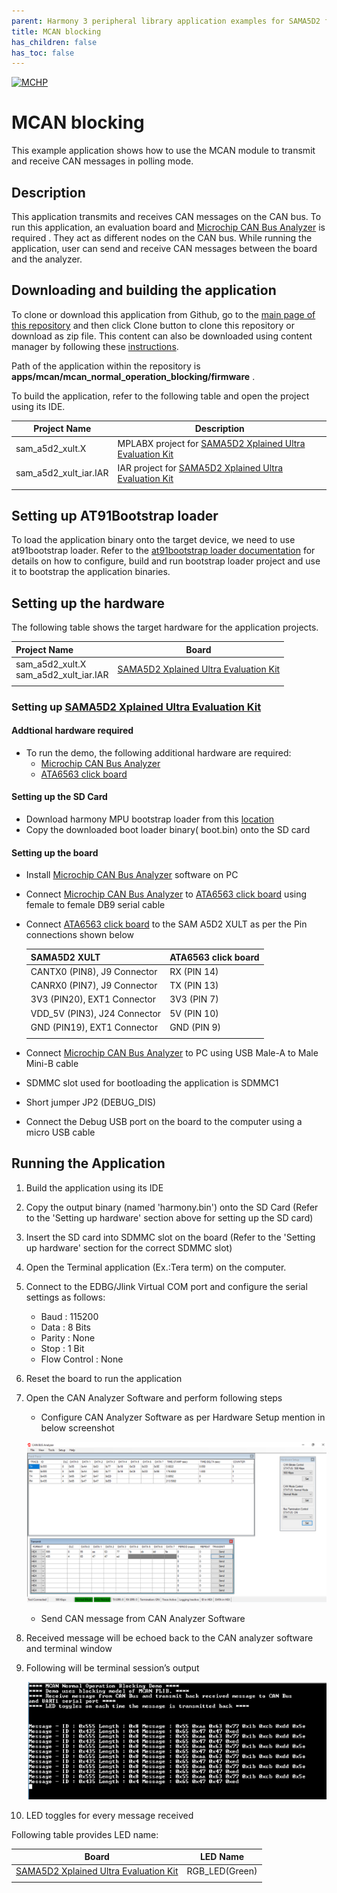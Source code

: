 ```yaml
---
parent: Harmony 3 peripheral library application examples for SAMA5D2 family
title: MCAN blocking 
has_children: false
has_toc: false
---
```


[![MCHP](https://www.microchip.com/ResourcePackages/Microchip/assets/dist/images/logo.png)](https://www.microchip.com)

# MCAN blocking

This example application shows how to use the MCAN module to transmit and receive CAN messages in polling mode.

## Description

This application transmits and receives CAN messages on the CAN bus.  To run this application, an evaluation board and [Microchip CAN Bus Analyzer](http://www.microchip.com/Developmenttools/ProductDetails/APGDT002) is required . They act as different nodes on the CAN bus. While running the application, user can send and receive CAN messages between the board and the analyzer.

## Downloading and building the application

To clone or download this application from Github, go to the [main page of this repository](https://github.com/Microchip-MPLAB-Harmony/csp_apps_sam_a5d2) and then click Clone button to clone this repository or download as zip file.
This content can also be downloaded using content manager by following these [instructions](https://github.com/Microchip-MPLAB-Harmony/contentmanager/wiki).

Path of the application within the repository is **apps/mcan/mcan_normal_operation_blocking/firmware** .

To build the application, refer to the following table and open the project using its IDE.

| Project Name      | Description                                    |
| ----------------- | ---------------------------------------------- |
| sam_a5d2_xult.X | MPLABX project for [SAMA5D2 Xplained Ultra Evaluation Kit](https://www.microchip.com/DevelopmentTools/ProductDetails/ATSAMA5D2C-XULT) |
| sam_a5d2_xult_iar.IAR | IAR project for [SAMA5D2 Xplained Ultra Evaluation Kit](https://www.microchip.com/DevelopmentTools/ProductDetails/ATSAMA5D2C-XULT) |
|||

## Setting up AT91Bootstrap loader

To load the application binary onto the target device, we need to use at91bootstrap loader. Refer to the [at91bootstrap loader documentation](../../docs/readme_bootstrap.md) for details on how to configure, build and run bootstrap loader project and use it to bootstrap the application binaries.

## Setting up the hardware

The following table shows the target hardware for the application projects.

| Project Name| Board|
|:---------|:---------:|
| sam_a5d2_xult.X <br> sam_a5d2_xult_iar.IAR | [SAMA5D2 Xplained Ultra Evaluation Kit](https://www.microchip.com/DevelopmentTools/ProductDetails/ATSAMA5D2C-XULT) |
|||

### Setting up [SAMA5D2 Xplained Ultra Evaluation Kit](https://www.microchip.com/DevelopmentTools/ProductDetails/ATSAMA5D2C-XULT)

#### Addtional hardware required

- To run the demo, the following additional hardware are required:
  - [Microchip CAN Bus Analyzer](http://www.microchip.com/Developmenttools/ProductDetails/APGDT002)
  - [ATA6563 click board](https://www.mikroe.com/ata6563-click)

#### Setting up the SD Card

- Download harmony MPU bootstrap loader from this [location](firmware/at91bootstrap_sam_a5d2_xult.X/binaries/boot.bin)
- Copy the downloaded boot loader binary( boot.bin) onto the SD card

#### Setting up the board

- Install [Microchip CAN Bus Analyzer](http://www.microchip.com/Developmenttools/ProductDetails/APGDT002) software on PC
- Connect [Microchip CAN Bus Analyzer](http://www.microchip.com/Developmenttools/ProductDetails/APGDT002) to [ATA6563 click board](https://www.mikroe.com/ata6563-click) using female to female DB9 serial cable
- Connect [ATA6563 click board](https://www.mikroe.com/ata6563-click) to the SAM A5D2 XULT as per the Pin connections shown below

    | SAMA5D2 XULT | ATA6563 click board |
    | ------------ | ------------------- |
    | CANTX0 (PIN8), J9 Connector | RX (PIN 14) |
    | CANRX0 (PIN7), J9 Connector | TX (PIN 13) |
    | 3V3 (PIN20), EXT1 Connector | 3V3 (PIN 7) |
    | VDD_5V (PIN3), J24 Connector | 5V (PIN 10) |
    | GND (PIN19), EXT1 Connector | GND (PIN 9) |
    |||

- Connect [Microchip CAN Bus Analyzer](http://www.microchip.com/Developmenttools/ProductDetails/APGDT002) to PC using USB Male-A to Male Mini-B cable
- SDMMC slot used for bootloading the application is SDMMC1
- Short jumper JP2 (DEBUG_DIS)
- Connect the Debug USB port on the board to the computer using a micro USB cable

## Running the Application

1. Build the application using its IDE
2. Copy the output binary (named 'harmony.bin') onto the SD Card (Refer to the 'Setting up hardware' section above for setting up the SD card)
3. Insert the SD card into SDMMC slot on the board (Refer to the 'Setting up hardware' section for the correct SDMMC slot)
4. Open the Terminal application (Ex.:Tera term) on the computer.
5. Connect to the EDBG/Jlink Virtual COM port and configure the serial settings as follows:
    - Baud : 115200
    - Data : 8 Bits
    - Parity : None
    - Stop : 1 Bit
    - Flow Control : None
6. Reset the board to run the application
7. Open the CAN Analyzer Software and perform following steps
    - Configure CAN Analyzer Software as per Hardware Setup mention in below screenshot

    ![output_1](images/output_mcan_normal_operation_blocking_1.png)

    - Send CAN message from CAN Analyzer Software

8. Received message will be echoed back to the CAN analyzer software and terminal window
9. Following will be terminal session’s output

    ![output_2](images/output_mcan_normal_operation_blocking_2.png)

10. LED toggles for every message received

Following table provides LED name:

| Board      | LED Name                                    |
| ----------------- | ---------------------------------------------- |
| [SAMA5D2 Xplained Ultra Evaluation Kit](https://www.microchip.com/DevelopmentTools/ProductDetails/ATSAMA5D2C-XULT) |RGB_LED(Green)  |
|||
